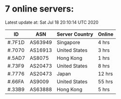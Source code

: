 # 7 online servers:

Latest update at: Sat Jul 18 20:10:14 UTC 2020

| ID | ASN | Server Country | Online |
| -- | --- | -------------- | ------ |
| #.7F1D | AS63949 | Singapore | 4 hrs |
| #.7070 | AS16913 | United States | 3 hrs |
| #.5AD7 | AS8075 | Hong Kong | 1 hrs |
| #.73F9 | AS20473 | United States | 8 hrs |
| #.7776 | AS20473 | Japan | 12 hrs |
| #.66FA | AS9009 | United States | 55 hrs |
| #.33B9 | AS63888 | Hong Kong | 5 hrs |

